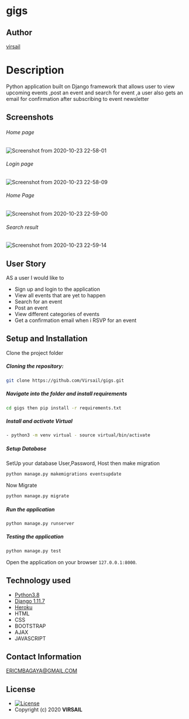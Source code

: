 # gigs 
## Author  
  
[virsail](https://github.com/virsail)  
  
# Description  
Python application built on Django framework that allows user to view upcoming events ,post an event and search for event ,a user also gets an email for confirmation after subscribing to event newsletter 
  
  
## Screenshots 
###### Home page
 ![Screenshot from 2020-10-23 22-58-01](https://user-images.githubusercontent.com/66640798/97077877-eea3a080-15ef-11eb-97e8-debb3db912f2.png)
 
 ###### Login page
 ![Screenshot from 2020-10-23 22-58-09](https://user-images.githubusercontent.com/66640798/97077906-30cce200-15f0-11eb-8029-71c94a59857b.png)

 ###### Home Page
 ![Screenshot from 2020-10-23 22-59-00](https://user-images.githubusercontent.com/66640798/97077940-94efa600-15f0-11eb-9bb5-c2aa544f12ad.png)

 
 ###### Search result
 ![Screenshot from 2020-10-23 22-59-14](https://user-images.githubusercontent.com/66640798/97077975-fadc2d80-15f0-11eb-91df-cd57c2a32d89.png)
## User Story  
 AS a user I would like to 
* Sign up and login to the application
* View all events that are yet to happen 
* Search for an event
* Post an event
* View different categories of events
* Get a confirmation email when i RSVP for an event
  

  
## Setup and Installation  
Clone the project folder  
  
##### Cloning the repository:  
 ```bash 
 git clone https://github.com/Virsail/gigs.git
```
##### Navigate into the folder and install requirements  
 ```bash 
cd gigs then pip install -r requirements.txt 
```
##### Install and activate Virtual  
 ```bash 
- python3 -m venv virtual - source virtual/bin/activate  
```  
##### Setup Database  
  SetUp your database User,Password, Host then make migration  
 ```bash 
python manage.py makemigrations eventsupdate 
 ``` 
 Now Migrate  
 ```bash 
 python manage.py migrate 
```
##### Run the application  
 ```bash 
 python manage.py runserver 
``` 
##### Testing the application  
 ```bash 
 python manage.py test 
```
Open the application on your browser `127.0.0.1:8000`.  
  
  
## Technology used  
  
* [Python3.8](https://www.python.org/)  
* [Django 1.11.7](https://docs.djangoproject.com/en/2.2/)  
* [Heroku](https://heroku.com)  
* HTML
* CSS
* BOOTSTRAP
* AJAX
* JAVASCRIPT
  

## Contact Information   
ERICMBAGAYA@GMAIL.COM 
  
## License 

* [![License](https://img.shields.io/packagist/l/loopline-systems/closeio-api-wrapper.svg)](https://github.com/Owiti-Charles/Picture-Globe/blob/master/LICENSE)  
* Copyright (c) 2020 **VIRSAIL**
